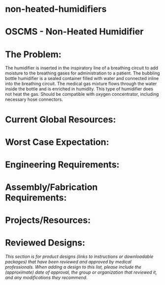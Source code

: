 # non-heated-humidifiers

# OSCMS - Non-Heated Humidifier

# The Problem:

The humidifier is inserted in the inspiratory line of a breathing circuit to add moisture to the breathing gases for administration to a patient. The bubbling bottle humidifier is a sealed container filled with water and connected inline into the breathing circuit. The medical gas mixture flows through the water inside the bottle and is enriched in humidity. This type of humidifier does not heat the gas. Should be compatible with oxygen concentrator, including necessary hose connectors.

# Current Global Resources:

# Worst Case Expectation:

# Engineering Requirements:

# Assembly/Fabrication Requirements:

# Projects/Resources:

# Reviewed Designs:

*This section is for product designs (links to instructions or downloadable packages) that have been reviewed and approved by medical professionals. When adding a design to this list, please include the (approximate) date of approval, the group or organization that reviewed it, and any modifications they recommend.*